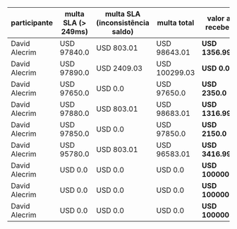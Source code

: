  
| participante | multa SLA (> 249ms) | multa SLA (inconsistência saldo) | multa total | valor a receber | relatório |
| --           | --                  | --                               | --          | --              | --        |
| David Alecrim | USD 97840.0 | USD 803.01 | USD 98643.01 | **USD 1356.99** | [link](user-files/results/rinhabackendcrebitossimulation-20240912184806915) |
| David Alecrim | USD 97890.0 | USD 2409.03 | USD 100299.03 | **USD 0.0** | [link](user-files/results/rinhabackendcrebitossimulation-20240912191841781) |
| David Alecrim | USD 97650.0 | USD 0.0 | USD 97650.0 | **USD 2350.0** | [link](user-files/results/rinhabackendcrebitossimulation-20240912211823323) |
| David Alecrim | USD 97880.0 | USD 803.01 | USD 98683.01 | **USD 1316.99** | [link](user-files/results/rinhabackendcrebitossimulation-20240912215430694) |
| David Alecrim | USD 97850.0 | USD 0.0 | USD 97850.0 | **USD 2150.0** | [link](user-files/results/rinhabackendcrebitossimulation-20240912220708249) |
| David Alecrim | USD 95780.0 | USD 803.01 | USD 96583.01 | **USD 3416.99** | [link](user-files/results/rinhabackendcrebitossimulation-20240913005002947) |
| David Alecrim | USD 0.0 | USD 0.0 | USD 0.0 | **USD 100000.0** | [link](user-files/results/rinhabackendcrebitossimulation-20240913010257605) |
| David Alecrim | USD 0.0 | USD 0.0 | USD 0.0 | **USD 100000.0** | [link](user-files/results/rinhabackendcrebitossimulation-20240913101703340) |
| David Alecrim | USD 0.0 | USD 0.0 | USD 0.0 | **USD 100000.0** | [link](user-files/results/rinhabackendcrebitossimulation-20240913103142839) |
 
